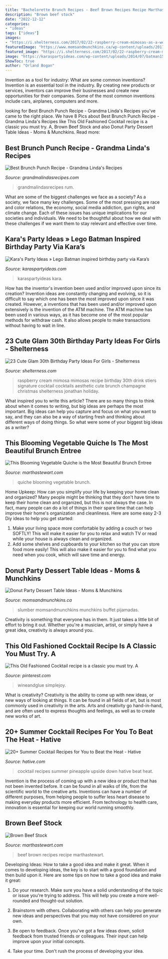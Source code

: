 ```yaml
---
title: "Bachelorette Brunch Recipes - Beef Brown Recipes Recipe Marthastewart"
description: "Brown beef stock"
date: "2022-12-12"
categories:
- "ideas"
tags: ["ideas"]
images:
- "https://i.shelterness.com/2017/02/22-raspberry-cream-mimosas-as-a-wedding-cocktail.jpg"
featuredImage: "https://www.momsandmunchkins.ca/wp-content/uploads/2017/05/donut-bar-11m.jpg"
featured_image: "https://i.shelterness.com/2017/02/22-raspberry-cream-mimosas-as-a-wedding-cocktail.jpg"
image: "https://karaspartyideas.com/wp-content/uploads/2014/07/batman15.jpeg"
ShowToc: true
author: "Orland Bogan"
---
```



Invention as a tool for industry: What are some common inventions?
Invention is an essential tool in the industry. By creating new products or services, inventors can improve their businesses and create new opportunities for their companies. Some of the most common inventions include cars, airplanes, computers and more.

	

		
looking for Best Brunch Punch Recipe - Grandma Linda&#039;s Recipes you've came to the right place. We have 8 Pics about Best Brunch Punch Recipe - Grandma Linda&#039;s Recipes like This Old Fashioned Cocktail recipe is a classic you must try. A, Brown Beef Stock and also Donut Party Dessert Table Ideas - Moms &amp; Munchkins. Read more:
		
    
## Best Brunch Punch Recipe - Grandma Linda&#039;s Recipes

<img loading=lazy src="https://www.grandmalindasrecipes.com/wp-content/uploads/2020/05/Brunch-Punch-Recipe-2.jpg" onerror="this.onerror=null;this.src='https://tse1.mm.bing.net/th?id=OIP.uLz66cs-WeziIv0XYosSCQHaLG&amp;pid=15.1';" alt="Best Brunch Punch Recipe - Grandma Linda&#039;s Recipes">

_Source: grandmalindasrecipes.com_

>grandmalindasrecipes rum. 

	

What are some of the biggest challenges we face as a society?
As a society, we face many key challenges. Some of the most pressing are race and color relations, the economy, social media addiction, gun rights, and climate change. Each of these issues has unique implications for our societies and individuals. We need to be thoughtful about how we deal with these challenges if we want them to stay relevant and effective over time.

    
## Kara&#039;s Party Ideas » Lego Batman Inspired Birthday Party Via Kara’s

<img loading=lazy src="https://karaspartyideas.com/wp-content/uploads/2014/07/batman15.jpeg" onerror="this.onerror=null;this.src='https://tse3.mm.bing.net/th?id=OIP.IpNV4KJC3CS0ia2uVoGZfgHaLo&amp;pid=15.1';" alt="Kara&#039;s Party Ideas » Lego Batman inspired birthday party via Kara’s">

_Source: karaspartyideas.com_

>karaspartyideas kara. 

	

How has the inventor's invention been used and/or improved upon since its creation?
Invention ideas are constantly changing and evolving, so it is difficult to say which one has been the most improved upon since it was created. However, a inventions that has been used and/or improved upon extensively is the invention of the ATM machine. The ATM machine has been used in various ways, as it has become one of the most popular methods for withdraw cash. It also allows people to make transactions without having to wait in line.

    
## 23 Cute Glam 30th Birthday Party Ideas For Girls - Shelterness

<img loading=lazy src="https://i.shelterness.com/2017/02/22-raspberry-cream-mimosas-as-a-wedding-cocktail.jpg" onerror="this.onerror=null;this.src='https://tse1.mm.bing.net/th?id=OIP.l6JGlaHnSGsZUBpOqe7LBwHaKX&amp;pid=15.1';" alt="23 Cute Glam 30th Birthday Party Ideas For Girls - Shelterness">

_Source: shelterness.com_

>raspberry cream mimosa mimosas recipe birthday 30th drink stiers signature cocktail cocktails aesthetic cute brunch champagne christmas shelterness jonathan holiday. 

	

What inspired you to write this article?
There are so many things to think about when it comes to writing, but big ideas are perhaps the most important. Big ideas can help you capture and focus on what you want to say, and they can also be a way of starting fresh and thinking about different ways of doing things. So what were some of your biggest big ideas as a writer?

    
## This Blooming Vegetable Quiche Is The Most Beautiful Brunch Entree

<img loading=lazy src="https://assets.marthastewart.com/styles/wmax-1500/d37/blooming-vegetable-quiche_dec-02-2016/blooming-vegetable-quiche_dec-02-2016_0319.jpg?itok=VkI6VyCj" onerror="this.onerror=null;this.src='https://tse2.mm.bing.net/th?id=OIP.mgkPHehcyxAQQqZ85VhVLwHaKh&amp;pid=15.1';" alt="This Blooming Vegetable Quiche is the Most Beautiful Brunch Entree">

_Source: marthastewart.com_

>quiche blooming vegetable brunch. 

	

Home Upkeep: How can you simplify your life by keeping your home clean and organized?
Many people might be thinking that they don't have time to keep their home clean and organized, but this is not always the case. In fact, many people can do a lot of things in their spare time that can help improve their home's organization and cleanliness. Here are some easy 2-3 Diy ideas to help you get started: 
1. Make your living space more comfortable by adding a couch or two SOFTLY! This will make it easier for you to relax and watch TV or read while your house is always clean and organized. 
2. Add some shelves and cupboards to your kitchen so that you can store food more easily! This will also make it easier for you to find what you need when you cook, which will save time and energy. 

    
## Donut Party Dessert Table Ideas - Moms &amp; Munchkins

<img loading=lazy src="https://www.momsandmunchkins.ca/wp-content/uploads/2017/05/donut-bar-11m.jpg" onerror="this.onerror=null;this.src='https://tse2.mm.bing.net/th?id=OIP.1zEzmFcMJq-4jtMfC_JAYQHaMq&amp;pid=15.1';" alt="Donut Party Dessert Table Ideas - Moms &amp; Munchkins">

_Source: momsandmunchkins.ca_

>slumber momsandmunchkins munchkins buffet pijamadas. 

	

Creativity is something that everyone has in them. It just takes a little bit of effort to bring it out. Whether you're a musician, artist, or simply have a great idea, creativity is always around you.

    
## This Old Fashioned Cocktail Recipe Is A Classic You Must Try. A

<img loading=lazy src="https://i.pinimg.com/736x/02/7a/4f/027a4fc18b0eef696d34564930f2e9fe.jpg" onerror="this.onerror=null;this.src='https://tse1.mm.bing.net/th?id=OIP.6MgPl1uPAKQehsXHVbHLCAHaLH&amp;pid=15.1';" alt="This Old Fashioned Cocktail recipe is a classic you must try. A">

_Source: pinterest.com_

>wineandglue simplejoy. 

	

What is creativity?
Creativity is the ability to come up with new ideas, or new ways of looking at things. It can be found in all fields of art, but is most commonly used in creativity in the arts. Arts and creativity go hand-in-hand, and are often used to express thoughts and feelings, as well as to create new works of art.

    
## 20+ Summer Cocktail Recipes For You To Beat The Heat - Hative

<img loading=lazy src="https://hative.com/wp-content/uploads/2015/05/summer-cocktail-recipes/17-summer-cocktail-recipes.jpg" onerror="this.onerror=null;this.src='https://tse1.mm.bing.net/th?id=OIP.jgSUKWj-Qq56pqQ1evJRwgHaL_&amp;pid=15.1';" alt="20+ Summer Cocktail Recipes for You to Beat the Heat - Hative">

_Source: hative.com_

>cocktail recipes summer pineapple upside down hative beat heat. 

	

Invention is the process of coming up with a new idea or product that has not been invented before. It can be found in all walks of life, from the scientific world to the creative arts. Inventions can have a number of different purposes, from helping people to suffer less heart disease to making everyday products more efficient. From technology to health care, innovation is essential for keeping our world running smoothly.

    
## Brown Beef Stock

<img loading=lazy src="http://assets.marthastewart.com/styles/wmax-1500/d24/brown-beef-stock-mscs104/brown-beef-stock-mscs104_horiz.jpg?itok=KDw2v3w8" onerror="this.onerror=null;this.src='https://tse4.mm.bing.net/th?id=OIP.6nX4z31vknSxoHZm2SIdbgHaEK&amp;pid=15.1';" alt="Brown Beef Stock">

_Source: marthastewart.com_

>beef brown recipes recipe marthastewart. 

	

Developing Ideas: How to take a good idea and make it great.
When it comes to developing ideas, the key is to start with a good foundation and then build upon it. Here are some tips on how to take a good idea and make it great:
1. Do your research. Make sure you have a solid understanding of the topic or issue you're trying to address. This will help you create a more well-rounded and thought-out solution.

2. Brainstorm with others. Collaborating with others can help you generate new ideas and perspectives that you may not have considered on your own.

3. Be open to feedback. Once you've got a few ideas down, solicit feedback from trusted friends or colleagues. Their input can help improve upon your initial concepts.

4. Take your time. Don't rush the process of developing your idea.

